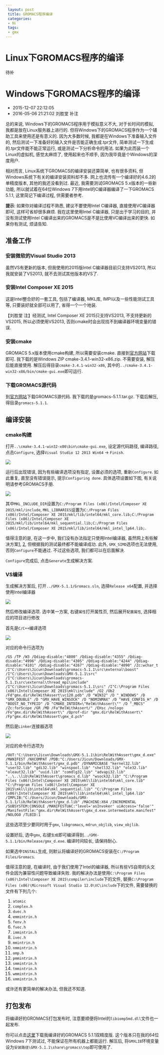 ```yaml
---
 layout: post
 title: GROMACS程序编译
 categories:
 - 科
 tags:
 - gmx
---
```


# Linux下GROMACS程序的编译

待补

# Windows下GROMACS程序的编译

- 2015-12-07 22:12:05 
- 2016-05-06 21:21:02 刘胜堂 补注

总的来说, Windows下的GROMACS程序用于模拟意义不大, 对于长时间的模拟, 我都是放在Linux服务器上进行的. 但将Windows下的GROMACS程序作为一个辅助工具来使用还是有意义的. 因为大多数时候, 我都是在Windows下准备输入文件的, 然后测试一下准备好的输入文件是否能正确生成.tpr文件, 简单测试一下生成的.tpr文件能不能正常运行, 或是测试一下分析命令的用法. 如果为此而装一个Linux的虚拟机, 感觉太麻烦了, 使用起来也不顺手, 因为我毕竟是个Windows的深度用户.

相对而言, Linux系统下GROMACS的编译安装还算简单, 也有很多资料, 但Windows系统下有关的编译安装资料却不多. 网上也流传有一个编译好的4.6.2的单精度版本, 其他的我还没看到过. 最近, 我需要测试GROMACS 5.x版本的一些新功能, 所以就试着在64位Windows 7下用Intel的C编译器编译了一下GROMACS 5.1.1, 这里简记下编译过程, 供需要者参考.

__提示__: 如果你对编译过程不熟悉, 建议不要使用Intel C编译器, 直接使用VC编译器即可, 这样可省却很多麻烦. 我在这里使用Intel C编译器, 只是出于学习的目的, 并没有测试使用Intel C编译出来的GROMACS是不是比使用VC编译出来的更快. 如果你有测试, 烦请告知.

## 准备工作

### 安装微软的Visual Studio 2013

虽然VS有更新的版本, 但我使用的2015版Intel C编译器目前只支持VS2013, 所以我就安装了VS2013, 就不去测试其他版本的VS了.

### 安装Intel Composer XE 2015

这是Intel整合好的一套工具, 包括了编译器, MKL库, IMPI以及一些性能测试工具等, 只要装好就全部可以用了, 省得一个一个地装.

【刘胜堂 注】经测试, Intel Composer XE 2015只支持VS2013, 不支持更新的VS2015, 所以必须使用VS2013, 否则cmake时会出现找不到编译器环境变量的错误.

### 安装cmake

GROMACS 5.x版本使用cmake构建, 所以需要安装cmake. 直接到[官方网站](https://cmake.org/download/)下载即可. 我下载的是Windows ZIP cmake-3.4.1-win32-x86.zip. 不需要安装, 解压后能直接使用. 解压后得目录`cmake-3.4.1-win32-x86`, 其中的`../cmake-3.4.1-win32-x86/bin/cmake-gui.exe`即可运行.

### 下载GROMACS源代码

到[官方网站](http://www.gromacs.org/Downloads)下载GROMACS源代码. 我下载的是gromacs-5.1.1.tar.gz. 下载后解压, 得目录`gromacs-5.1.1`.

## 编译安装

### cmake构建

打开`..\cmake-3.4.1-win32-x86\bin\cmake-gui.exe`, 设定源代码路径, 编译路径, 点击`Configure`, 选择`Visual Studio 12 2013 Win64` -> `Finish`.

![](/pic/GMX_cmake.png)

运行后出现错误, 因为有些编译选项没有指定, 设置必须的选项, 重新`Configure`. 如此重复, 直至没有错误提示, 提示`Configuring done`. 具体选项设置如下图, 有关说明请参考GROMACS手册.

![](/pic/GMX_option.png)


其中`MKL_INCLUDE_DIR`设置为`C:/Program Files (x86)/Intel/Composer XE 2015/mkl/include`, `MKL_LIBRARIES`设置为`C:/Program Files (x86)/Intel/Composer XE 2015/mkl/lib/intel64/mkl_core.lib;C:/Program Files (x86)/Intel/Composer XE 2015/mkl/lib/intel64/mkl_sequential.lib;C:/Program Files (x86)/Intel/Composer XE 2015/mkl/lib/intel64/mkl_intel_lp64.lib;`.

值得注意的是, 在这一步中, 我们没有办法指定只使用Intel编译器, 虽然网上有些解决方案[1](http://stackoverflow.com/questions/27623110/how-to-generate-a-visual-studio-project-that-uses-the-intel-compiler-using-cmake), [2](https://software.intel.com/en-us/forums/intel-c-compiler/topic/456288), 但根据我的测试最终都不能编译成功. 此外, `GMX_SIMD`选项也无法使用, 否则`Configure`不能通过. 不过这些选项, 我们都可以在后面解决.

`Configure`完成后, 点击`Generate`生成解决方案.

### VS编译

生成解决方案后, 打开`../GMX-5.1.1/Gromacs.sln`, 选择`Release x64`配置, 并选择使用Intel编译器

![](/pic/GMX_intel.png)

然后修改编译选项. 选中某一方案, 右键`属性`打开属性页, 然后展开`配置属性`, 选择相应的项目进行修改

首先是`C/C++`编译选项

![](/pic/GMX_c.png)

对应的命令行选项为

	/GS /TP /W3 /Qdiag-disable:"4800" /Qdiag-disable:"4355" /Qdiag-disable:"4996" /Qdiag-disable:"4305" /Qdiag-disable:"4244" /Qdiag-disable:"4101" /Qdiag-disable:"4267" /Qdiag-disable:"4090" /Zc:wchar_t /I"C:\Users\Jicun\Downloads\gromacs-5.1.1\src\external\boost" /I"C:\Users\Jicun\Downloads\GMX-5.1.1\src" /I"C:\Users\Jicun\Downloads\gromacs-5.1.1\src\external\thread_mpi\include" /I"C:\Users\Jicun\Downloads\gromacs-5.1.1\src" /I"C:\Program Files (x86)\Intel\Composer XE 2015\mkl\include" /O2 /Ob2 /Fd"gmx.dir\RelWithAssert\vc120.pdb" /D "WIN32" /D "_WINDOWS" /D "GMX_DOUBLE" /D "GMX_HAVE_WINSOCK" /D "NOMINMAX" /D "HAVE_CONFIG_H" /D "BOOST_NO_TYPEID" /D "CMAKE_INTDIR=\"RelWithAssert\"" /D "_MBCS" /Zc:forScope /GR /MD /Fa"RelWithAssert/" /EHsc /nologo /Fo"gmx.dir\RelWithAssert\" /Qprof-dir "gmx.dir\RelWithAssert\" /Fp"gmx.dir\RelWithAssert\gmx_d.pch" 

然后是`Linker`连接器选项

![](/pic/GMX_link.png)

对应的命令行选项为

	/OUT:"C:\Users\Jicun\Downloads\GMX-5.1.1\bin\RelWithAssert\gmx_d.exe" /MANIFEST /NXCOMPAT /PDB:"C:/Users/Jicun/Downloads/GMX-5.1.1/bin/RelWithAssert/gmx_d.pdb" /DYNAMICBASE "kernel32.lib" "user32.lib" "gdi32.lib" "winspool.lib" "shell32.lib" "ole32.lib" "oleaut32.lib" "uuid.lib" "comdlg32.lib" "advapi32.lib" "..\..\lib\RelWithAssert\gromacs_d.lib" "wsock32.lib" "C:\Program Files (x86)\Intel\Composer XE 2015\mkl\lib\intel64\mkl_core.lib" "C:\Program Files (x86)\Intel\Composer XE 2015\mkl\lib\intel64\mkl_sequential.lib" "C:\Program Files (x86)\Intel\Composer XE 2015\mkl\lib\intel64\mkl_intel_lp64.lib" /IMPLIB:"C:/Users/Jicun/Downloads/GMX-5.1.1/lib/RelWithAssert/gmx_d.lib" /MACHINE:X64 /INCREMENTAL /SUBSYSTEM:CONSOLE /MANIFESTUAC:"level='asInvoker' uiAccess='false'" /ManifestFile:"gmx.dir\RelWithAssert\gmx_d.exe.intermediate.manifest" /NOLOGO /TLBID:1 

这些选项至少要同时用于`gmx`, `libgromacs`, `mdrun_objlib`, `view_objlib`.

设置好后, 选中`gmx`, 右键`生成`即可编译得到`../GMX-5.1.1/bin/Release/gmx_d.exe`. 编译时间较长, 请保持耐心.

如果选中`INSTALL`生成, 则默认将编译好的GROMACS安装在`C:/Program Files/Gromacs`.


值得注意的是, 在编译时, 由于我们使用了Intel的编译器, 所以有些VS自带的头文件会因为兼容性问题导致编译失败. 我的解决办法是使用`C:\Program Files (x86)\Intel\Composer XE 2015\compiler\include`下的文件, 替换`C:\Program Files (x86)\Microsoft Visual Studio 12.0\VC\include`下的文件, 需要替换的文件有下列几个:

1. `atomic`
1. `complex.h`
1. `dvec.h`
1. `emmintrin.h`
1. `fenv.h`
1. `fvec.h`
1. `immintrin.h`
1. `ivec.h`
1. `mmintrin.h`
1. `nmmintrin.h`
1. `omp.h`
1. `pmmintrin.h`
1. `smmintrin.h`
1. `tmmintrin.h`
1. `wmmintrin.h`
1. `xmmintrin.h`

或许还有更简单的解决办法, 但我还不知道.

## 打包发布

将编译好的GROMACS打包发布时, 注意要顺便将Intel的`libiomp5md.dll`文件也一起发布.

你可以点击[这里](/Prog/GMX-5.1.1.zip)下载我编译好的GROMACS 5.1.1双精度版. 这个版本只在我的64位Windows 7下测试过, 不能保证在所有机器上都能运行. 解压后, 将`GMXLIB`环境变量设为`安装路径\GMX-5.1.1\share\gromacs\top`即可使用了.

